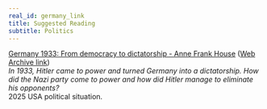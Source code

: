 ```yaml
---
real_id: germany_link
title: Suggested Reading
subtitle: Politics
---
```

[Germany 1933: From democracy to dictatorship - Anne Frank House](https://www.annefrank.org/en/anne-frank/go-in-depth/germany-1933-democracy-dictatorship/) ([Web Archive link](https://web.archive.org/web/20250129071054/https://www.annefrank.org/en/anne-frank/go-in-depth/germany-1933-democracy-dictatorship/))  
*In 1933, Hitler came to power and turned Germany into a dictatorship. How did the Nazi party come to power and how did Hitler manage to eliminate his opponents?*  
2025 USA political situation.  